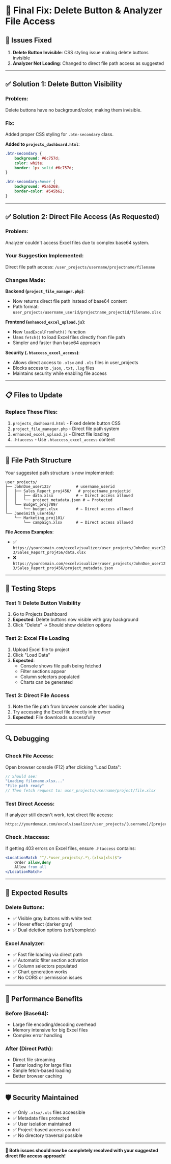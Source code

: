 # 🔧 Final Fix: Delete Button & Analyzer File Access

## 🚨 Issues Fixed

1. **Delete Button Invisible**: CSS styling issue making delete buttons invisible
2. **Analyzer Not Loading**: Changed to direct file path access as suggested

---

## ✅ Solution 1: Delete Button Visibility

### **Problem**: 
Delete buttons have no background/color, making them invisible.

### **Fix**: 
Added proper CSS styling for `.btn-secondary` class.

**Added to `projects_dashboard.html`**:
```css
.btn-secondary {
    background: #6c757d;
    color: white;
    border: 1px solid #6c757d;
}

.btn-secondary:hover {
    background: #5a6268;
    border-color: #545b62;
}
```

---

## ✅ Solution 2: Direct File Access (As Requested)

### **Problem**: 
Analyzer couldn't access Excel files due to complex base64 system.

### **Your Suggestion Implemented**: 
Direct file path access: `/user_projects/username/projectname/filename`

### **Changes Made**:

**Backend (`project_file_manager.php`)**:
- Now returns direct file path instead of base64 content
- Path format: `user_projects/username_userid/projectname_projectid/filename.xlsx`

**Frontend (`enhanced_excel_upload.js`)**:
- New `loadExcelFromPath()` function
- Uses `fetch()` to load Excel files directly from file path
- Simpler and faster than base64 approach

**Security (`.htaccess_excel_access`)**:
- Allows direct access to `.xlsx` and `.xls` files in user_projects
- Blocks access to `.json`, `.txt`, `.log` files
- Maintains security while enabling file access

---

## 📋 Files to Update

### **Replace These Files**:
1. `projects_dashboard.html` - Fixed delete button CSS
2. `project_file_manager.php` - Direct file path system
3. `enhanced_excel_upload.js` - Direct file loading
4. `.htaccess` - Use `.htaccess_excel_access` content

---

## 🔐 File Path Structure

Your suggested path structure is now implemented:

```
user_projects/
├── JohnDoe_user123/           # username_userid
│   ├── Sales_Report_proj456/   # projectname_projectid  
│   │   ├── data.xlsx          # ← Direct access allowed
│   │   └── project_metadata.json # ← Protected
│   └── Budget_proj789/
│       └── budget.xlsx        # ← Direct access allowed
└── JaneSmith_user456/
    └── Marketing_proj101/
        └── campaign.xlsx      # ← Direct access allowed
```

**File Access Examples**:
- ✅ `https://yourdomain.com/excelvisualizer/user_projects/JohnDoe_user123/Sales_Report_proj456/data.xlsx`
- ❌ `https://yourdomain.com/excelvisualizer/user_projects/JohnDoe_user123/Sales_Report_proj456/project_metadata.json`

---

## 🧪 Testing Steps

### **Test 1: Delete Button Visibility**
1. Go to Projects Dashboard
2. **Expected**: Delete buttons now visible with gray background
3. Click "Delete" → Should show deletion options

### **Test 2: Excel File Loading**
1. Upload Excel file to project
2. Click "Load Data"
3. **Expected**: 
   - Console shows file path being fetched
   - Filter sections appear
   - Column selectors populated
   - Charts can be generated

### **Test 3: Direct File Access**
1. Note the file path from browser console after loading
2. Try accessing the Excel file directly in browser
3. **Expected**: File downloads successfully

---

## 🔍 Debugging

### **Check File Access**:
Open browser console (F12) after clicking "Load Data":

```javascript
// Should see:
"Loading filename.xlsx..."
"File path ready"
// Then fetch request to: user_projects/username/project/file.xlsx
```

### **Test Direct Access**:
If analyzer still doesn't work, test direct file access:
```
https://yourdomain.com/excelvisualizer/user_projects/[username]/[project]/[file.xlsx]
```

### **Check .htaccess**:
If getting 403 errors on Excel files, ensure `.htaccess` contains:
```apache
<LocationMatch "^/.*user_projects/.*\.(xlsx|xls)$">
    Order allow,deny
    Allow from all
</LocationMatch>
```

---

## 🎯 Expected Results

### **Delete Buttons**:
- ✅ Visible gray buttons with white text
- ✅ Hover effect (darker gray)
- ✅ Dual deletion options (soft/complete)

### **Excel Analyzer**:
- ✅ Fast file loading via direct path
- ✅ Automatic filter section activation  
- ✅ Column selectors populated
- ✅ Chart generation works
- ✅ No CORS or permission issues

---

## 🚀 Performance Benefits

### **Before (Base64)**:
- Large file encoding/decoding overhead
- Memory intensive for big Excel files
- Complex error handling

### **After (Direct Path)**:
- Direct file streaming
- Faster loading for large files
- Simple fetch-based loading
- Better browser caching

---

## 🛡️ Security Maintained

- ✅ Only `.xlsx/.xls` files accessible
- ✅ Metadata files protected
- ✅ User isolation maintained
- ✅ Project-based access control
- ✅ No directory traversal possible

---

**🎉 Both issues should now be completely resolved with your suggested direct file access approach!**